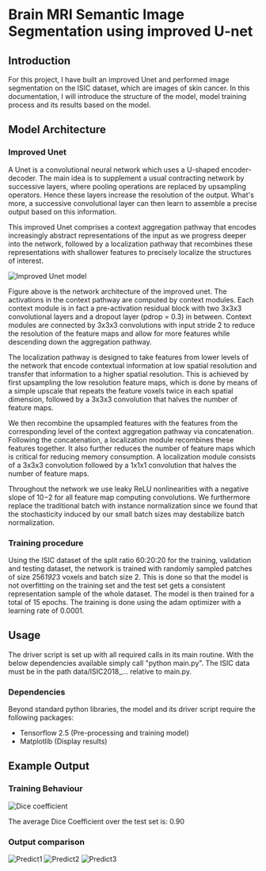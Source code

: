 # Brain MRI Semantic Image Segmentation using improved U-net
## Introduction
For this project, I have built an improved Unet and performed image segmentation on the ISIC dataset, which are images of skin cancer. In this documentation, I will introduce the structure of the model, model training process and its results based on the model. 

## Model Architecture 
### Improved Unet 
A Unet is a convolutional neural network which uses a U-shaped encoder-decoder. The main idea is to supplement a usual contracting network by successive layers, where pooling operations are replaced by upsampling operators. Hence these layers increase the resolution of the output. What's more, a successive convolutional layer can then learn to assemble a precise output based on this information.

This improved Unet comprises a context aggregation pathway that encodes increasingly abstract representations of the input as we progress
deeper into the network, followed by a localization pathway that recombines
these representations with shallower features to precisely localize the structures
of interest.

![Improved Unet model](/images/unet_model.png)

Figure above is the network architecture of the improved unet. The activations in the context pathway are computed by context modules.
Each context module is in fact a pre-activation residual block with two
3x3x3 convolutional layers and a dropout layer (pdrop = 0.3) in between. Context
modules are connected by 3x3x3 convolutions with input stride 2 to reduce the
resolution of the feature maps and allow for more features while descending down
the aggregation pathway. 

The localization pathway is designed to take features
from lower levels of the network that encode contextual information at low spatial resolution and transfer that information to a higher spatial resolution. This
is achieved by first upsampling the low resolution feature maps, which is done by
means of a simple upscale that repeats the feature voxels twice in each spatial
dimension, followed by a 3x3x3 convolution that halves the number of feature
maps.

We then recombine the upsampled features with the features from the corresponding level of the context aggregation
pathway via concatenation. Following the concatenation, a localization module
recombines these features together. It also further reduces the number of feature
maps which is critical for reducing memory consumption. A localization module
consists of a 3x3x3 convolution followed by a 1x1x1 convolution that halves the
number of feature maps.

Throughout the network we use leaky ReLU nonlinearities with a negative slope of 10−2
for all feature map computing convolutions. We furthermore replace the traditional
batch with instance normalization since we found that the stochasticity
induced by our small batch sizes may destabilize batch normalization.

### Training procedure
Using the ISIC dataset of the split ratio 60:20:20 for the training, validation and testing dataset, the network is trained with randomly sampled patches of size 256*192*3 voxels and batch size 2. This is done so that the model is not overfitting on the training set and the test set gets a consistent representation sample of the whole dataset. The model is then trained for a total of 15 epochs. The training is done using the adam optimizer with a learning rate of 0.0001.

## Usage

The driver script is set up with all required calls in its main routine. With the below dependencies available simply call "python main.py". The ISIC data must be in the path data/ISIC2018_... relative to main.py.

### Dependencies
Beyond standard python libraries, the model and its driver script require the following packages:
* Tensorflow 2.5 (Pre-processing and training model)
* Matplotlib (Display results)

## Example Output
### Training Behaviour 
![Dice coefficient](/images/dice_coiff.png)

The average Dice Coefficient over the test set is: 0.90

### Output comparison
![Predict1](/images/predicted_img.png)
![Predict2](/images/predicted_img2.png)
![Predict3](/images/predicted_img3.png)